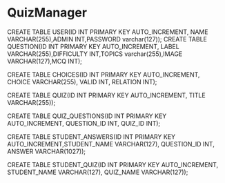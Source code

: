 # QuizManager

CREATE TABLE USER(ID INT PRIMARY KEY AUTO_INCREMENT,
   NAME VARCHAR(255),ADMIN INT,PASSWORD varchar(127));
CREATE TABLE QUESTION(ID INT PRIMARY KEY AUTO_INCREMENT,
   LABEL VARCHAR(255),DIFFICULTY INT,TOPICS varchar(255),IMAGE VARCHAR(127),MCQ INT);


CREATE TABLE CHOICES(ID INT PRIMARY KEY AUTO_INCREMENT, CHOICE VARCHAR(255), VALID INT, RELATION INT);

CREATE TABLE QUIZ(ID INT PRIMARY KEY AUTO_INCREMENT, TITLE VARCHAR(255));

CREATE TABLE QUIZ_QUESTIONS(ID INT PRIMARY KEY AUTO_INCREMENT, QUESTION_ID INT, QUIZ_ID INT);

CREATE TABLE STUDENT_ANSWERS(ID INT PRIMARY KEY AUTO_INCREMENT,STUDENT_NAME VARCHAR(127), QUESTION_ID INT, ANSWER VARCHAR(1027));

CREATE TABLE STUDENT_QUIZ(ID INT PRIMARY KEY AUTO_INCREMENT, STUDENT_NAME VARCHAR(127), QUIZ_NAME VARCHAR(127));

